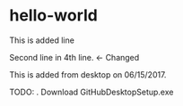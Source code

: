 # hello-world
This is added line

Second line in 4th line. <- Changed

This is added from desktop on 06/15/2017.

TODO:
	. Download GitHubDesktopSetup.exe
